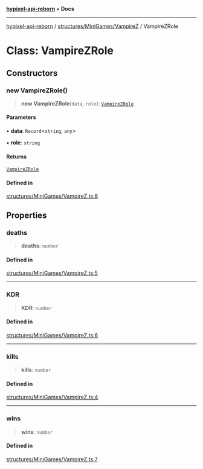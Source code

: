 [**hypixel-api-reborn**](../../../../README.md) • **Docs**

***

[hypixel-api-reborn](../../../../modules.md) / [structures/MiniGames/VampireZ](../README.md) / VampireZRole

# Class: VampireZRole

## Constructors

### new VampireZRole()

> **new VampireZRole**(`data`, `role`): [`VampireZRole`](VampireZRole.md)

#### Parameters

• **data**: `Record`\<`string`, `any`\>

• **role**: `string`

#### Returns

[`VampireZRole`](VampireZRole.md)

#### Defined in

[structures/MiniGames/VampireZ.ts:8](https://github.com/Kathund/REBORN-docs-TEST/blob/226e7f6a62bb6bca87ef0828ac84e9098d59f860/src/structures/MiniGames/VampireZ.ts#L8)

## Properties

### deaths

> **deaths**: `number`

#### Defined in

[structures/MiniGames/VampireZ.ts:5](https://github.com/Kathund/REBORN-docs-TEST/blob/226e7f6a62bb6bca87ef0828ac84e9098d59f860/src/structures/MiniGames/VampireZ.ts#L5)

***

### KDR

> **KDR**: `number`

#### Defined in

[structures/MiniGames/VampireZ.ts:6](https://github.com/Kathund/REBORN-docs-TEST/blob/226e7f6a62bb6bca87ef0828ac84e9098d59f860/src/structures/MiniGames/VampireZ.ts#L6)

***

### kills

> **kills**: `number`

#### Defined in

[structures/MiniGames/VampireZ.ts:4](https://github.com/Kathund/REBORN-docs-TEST/blob/226e7f6a62bb6bca87ef0828ac84e9098d59f860/src/structures/MiniGames/VampireZ.ts#L4)

***

### wins

> **wins**: `number`

#### Defined in

[structures/MiniGames/VampireZ.ts:7](https://github.com/Kathund/REBORN-docs-TEST/blob/226e7f6a62bb6bca87ef0828ac84e9098d59f860/src/structures/MiniGames/VampireZ.ts#L7)
